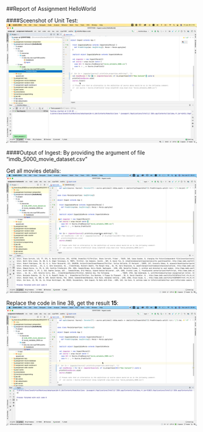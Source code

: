 ##Report of Assignment HelloWorld

####Sceenshot of Unit Test:
![](unittest.png)

####Output of Ingest:
By providing the argument of file “imdb_5000_movie_dataset.csv”

Get all movies details:
![](IngestAllMovies.png)

Replace the code in line 38, get the result **15**:
![](IngestKiwiMovies.png)
